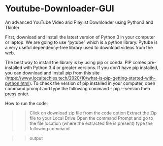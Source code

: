 # Youtube-Downloader-GUI
An advanced YouTube Video and Playlist Downloader using Python3 and Tkinter

First, download and install the latest version of Python 3 in your computer or laptop. We are going to use “pytube” which is a python library. Pytube is a very useful dependency-free library used to download videos from the web.

The best way to install the library is by using pip or conda. PIP comes pre-installed with Python 3.4 or greater versions. If you don’t have pip installed, you can download and install pip from this site (https://www.localtechies.tech/2020/10/what-is-pip-getting-started-with-python.html).
To check the version of pip installed in your computer, open command prompt and type the following command - pip --version then press enter.

How to run the code:

>> Click on download zip file from the code option
>> Extract the Zip file to your Local Drive
>> Open the command Prompt and go to the file location (where the extracted file is present)
>> type the following command
<script src="https://gist.github.com/B-Amruth/0887c4e774fd7af170e0e02a9b85c6a2.js"></script>

>> output


